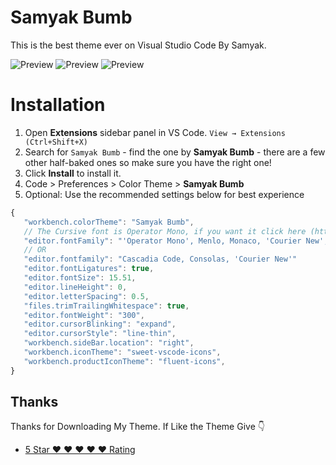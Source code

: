 # Samyak Bumb

This is the best theme ever on Visual Studio Code By Samyak.

![Preview](https://raw.githubusercontent.com/Samyak-Bumb/Operator-Mono-Font/Samyak/New%20folder/html.png?token=AVCVJUGRLBZZGKHZF34X5JTBRC5EK)
![Preview](https://raw.githubusercontent.com/Samyak-Bumb/Operator-Mono-Font/Samyak/New%20folder/css.png?token=AVCVJUEHML7U2VUOXBYNRZDBRC5DI)
![Preview](https://raw.githubusercontent.com/Samyak-Bumb/Operator-Mono-Font/Samyak/New%20folder/js.png?token=AVCVJUAIOFWAOSTHO7QICRDBRC5EY)

# Installation

1. Open **Extensions** sidebar panel in VS Code. `View → Extensions (Ctrl+Shift+X)`
2. Search for `Samyak Bumb` - find the one by **Samyak Bumb** - there are a few other half-baked ones so make sure you have the right one!
3. Click **Install** to install it.
4. Code > Preferences > Color Theme > **Samyak Bumb**
5. Optional: Use the recommended settings below for best experience

```js
{
   "workbench.colorTheme": "Samyak Bumb",
   // The Cursive font is Operator Mono, if you want it click here (https://github.com/Samyak-Bumb/Operator-Mono-Font/blob/Samyak/OperatorMono-BoldItalic.otf?raw=true) to buy it to get the cursive
   "editor.fontFamily": "'Operator Mono', Menlo, Monaco, 'Courier New', monospace",
   // OR
   "editor.fontfamily": "Cascadia Code, Consolas, 'Courier New'"
   "editor.fontLigatures": true,
   "editor.fontSize": 15.51,
   "editor.lineHeight": 0,
   "editor.letterSpacing": 0.5,
   "files.trimTrailingWhitespace": true,
   "editor.fontWeight": "300",
   "editor.cursorBlinking": "expand",
   "editor.cursorStyle": "line-thin",
   "workbench.sideBar.location": "right",
   "workbench.iconTheme": "sweet-vscode-icons",
   "workbench.productIconTheme": "fluent-icons",
}
```

## Thanks

Thanks for Downloading My Theme. If Like the Theme Give 👇
* [5 Star ❤️ ❤️ ❤️ ❤️ ❤️ Rating](https://marketplace.visualstudio.com/items?itemName=SamyakBumb.samyak&ssr=false#review-details)
